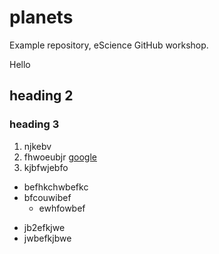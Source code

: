 # planets
Example repository, eScience GitHub workshop.

Hello
## heading 2
### heading 3

1. njkebv
1. fhwoeubjr [google](www.google.nl)
2. kjbfwjebfo
  
* befhkchwbefkc
* bfcouwibef
  * ewhfowbef
- jb2efkjwe
- jwbefkjbwe
